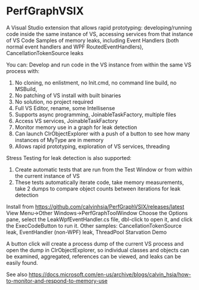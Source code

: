# PerfGraphVSIX


A Visual Studio extension that allows rapid prototyping: developing/running code inside the same instance of VS,
accessing services from that instance of VS
Code Samples of memory leaks, including Event Handlers (both normal event handlers and WPF RoutedEventHandlers), CancellationTokenSource leaks

You can:
Develop and run code in the VS instance from within the same VS process with:
1.	No cloning, no enlistment, no Init.cmd, no command line build, no MSBuild,
2.	No patching of VS install with built binaries
3.	No solution, no project required
4.	Full VS Editor, rename, some Intellisense
5.	Supports async programming, JoinableTaskFactory, multiple files
6.	Access VS services, JoinableTaskFactory
7.	Monitor memory use in a graph for leak detection
8.	Can launch ClrObjectExplorer with a push of a button to see how many instances of MyType are in memory
9.	Allows rapid prototyping, exploration of VS services, threading

Stress Testing for leak detection is also supported:
1. Create automatic tests that are run from the Test Window or from within the current instance of VS
2. These tests automatically iterate code, take memory measurements, take 2 dumps to compare object counts between iterations for leak detection


Install from https://github.com/calvinhsia/PerfGraphVSIX/releases/latest
View Menu->Other Windows->PerfGraphToolWindow
Choose the Options pane, select the LeakWpfEventHandler.cs file, dbl-click to open it, and click the ExecCodeButton to run it.
Other samples: CancellationTokenSource leak, EventHandler (non-WPF) leak, ThreadPool Starvation Demo

A button click will create a process dump of the current VS process and open the dump in ClrObjectExplorer, so individual classes and objects
can be examined, aggregated, references can be viewed, and leaks can be easily found.

See also https://docs.microsoft.com/en-us/archive/blogs/calvin_hsia/how-to-monitor-and-respond-to-memory-use

